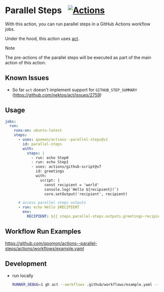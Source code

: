 # Parallel Steps &nbsp; [![Actions](https://img.shields.io/badge/qoomon-GitHub%20Actions-blue)](https://github.com/qoomon/actions)

With this action, you can run parallel steps in a GitHub Actions workflow jobs.

Under the hood, this action uses [act](https://github.com/nektos/act).

> [!Note]
> The pre-actions of the parallel steps will be executed as part of the main action of this action.

## Known Issues
- So far `act` doesn't implement support for `GITHUB_STEP_SUMMARY` (https://github.com/nektos/act/issues/2759)

## Usage

```yaml
jobs:
  run:
    runs-on: ubuntu-latest
    steps:
      - uses: qoomon/actions--parallel-steps@v1
        id: parallel-steps
        with:
          steps: |
            - run: echo Step0
            - run: echo Step1
            - uses: actions/github-script@v7
              id: greetings
              with:
                script: |
                  const recipient = 'world'
                  console.log(`Hello ${recipient}!`)
                  core.setOutput('recipient', recipient)

      # access parallel steps outputs            
      - run: echo Hello $RECIPIENT
        env:
          RECIPIENT: ${{ steps.parallel-steps.outputs.greetings-recipient }}
```

## Workflow Run Examples

https://github.com/qoomon/actions--parallel-steps/actions/workflows/example.yaml

## Development

- run locally
  ```bash
  RUNNER_DEBUG=1 gh act --workflows .github/workflows/example.yaml --platform ubuntu-latest=-self-hosted -s GITHUB_TOKEN="$(gh auth token)" --local-repository qoomon/actions--parallel-steps@main=$PWD
  ```
